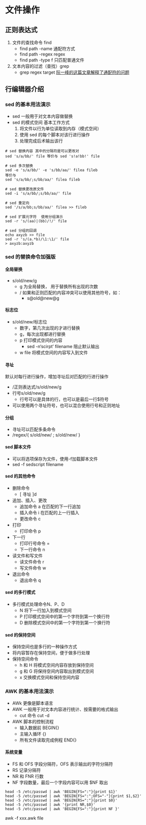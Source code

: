 # 文件操作

## 正则表达式

1. 文件的查找命令 find
   - find path -name 通配符方式
   - find path -regex regex
   - find path -type f 只匹配普通文件
2. 文本内容的过滤（查找）grep
   - grep regex target
[阮一峰的这篇文章解释了通配符的问题](http://www.ruanyifeng.com/blog/2018/09/bash-wildcards.html)

## 行编辑器介绍

### sed 的基本用法演示

- sed 一般用于对文本内容做替换
- sed 的模式空间 基本工作方式
  1. 将文件以行为单位读取到内存（模式空间）
  2. 使用 sed 的每个脚本对该行进行操作
  3. 处理完成后术输出该行

```shell
# sed 替换内容 其中的分隔符是可以更改对
sed 's/a/bb/' file 等价与 sed 's!a!bb!' file

# sed 多次替换
sed -e 's/a/bb/' -e 's/bb/aa/' filea fileb
等价与
sed 's/a/bb/;s/bb/aa/' filea fileb

# sed 替换更改原文件
sed -i 's/a/bb/;s/bb/aa/' file

# sed 重定向
sed '/s/a/bb;s/bb/aa/' filea >> fileb

# sed 扩展元字符  使用分组演示
sed -r 's/(aa)|(bb)/!/' file

# sed 分组的回调
echo axyzb >> file
sed -r 's/(a.*b)/\1:\1/' file
> axyzb:axyzb
```

### sed 的替换命令加强版

#### 全局替换

- s/old/new/g
  - g 为全局替换， 用于替换所有出现的次数
  - / 如果和正则匹配的内容冲突可以使用其他符号，如：
    - s@old@new@g
  
#### 标志位

- s/old/new/标志位
  - 数字，第几次出现的才进行替换
  - g，每次出现都进行替换
  - p 打印模式空间的内容
    - sed -n‘scirpt’ filename 阻止默认输出
  - w file 将模式空间的内容写入到文件

#### 寻址

默认对每行进行操作，增加寻址后对匹配的行进行操作

- /正则表达式/s/old/new/g
- 行号s/old/new/g
  - 行号可以是具体的行，也可以是最后一行$符号
- 可以使用两个寻址符号，也可以混合使用行号和正则地址  

#### 分组

- 寻址可以匹配多条命令
- /regex/{ s/old/new/ ; s/old/new/ }

#### sed 脚本文件

- 可以将选项保存为文件，使用-f加载脚本文件
- sed -f sedscript filename

#### sed 的其他命令

- 删除命令
  - [ 寻址 ]d
- 追加、插入、更改
  - 追加命令 a 在匹配的下一行追加
  - 插入命令 i 在匹配的上一行插入
  - 更改命令 c
- 打印
  - 打印命令 p
- 下一行
  - 打印行号命令 =
  - 下一行命令 n
- 读文件和写文件
  - 读文件命令 r
  - 写文件命令 w
- 退出命令
  - 退出命令 q

#### sed 的多行模式

- 多行模式处理命令N、P、D
  - N 将下一行加入到模式空间
  - P 打印模式空间中的第一个字符到第一个换行符
  - D 删除模式空间中的第一个字符到第一个换行符

#### sed 的保持空间

- 保持空间也是多行的一种操作方式
- 将内容暂存在保持空间，便于做多行处理
- 保持空间命令
  - h 和 H 将模式空间内容存放到保持空间
  - g 和 G 将保持空间内容取出到模式空间
  - x 交换模式空间和保持空间内容

### AWK 的基本用法演示

- AWk 更像是脚本语言
- AWK 一般用于对文本内容进行统计、按需要的格式输出
  - cut 命令 cut -d
- AWK 脚本的控制流程
  - 输入数据前 BEGIN{}
  - 主输入循环 {}
  - 所有文件读取完成例程 END{}

#### 系统变量

- FS 和 OFS 字段分隔符，OFS 表示输出的字符分隔符
- RS 记录分隔符
- NR 和 FNR 行数
- NF 字段数量，最后一个字段内容可以用 $NF 取出

```shell
head -5 /etc/passwd | awk 'BEGIN{FS=":"}{print $1}'
head -5 /etc/passwd | awk 'BEGIN{FS=":";OFS="-"}{print $1,$2}'
head -5 /etc/passwd | awk 'BEGIN{RS=":"}{print $0}'
head -5 /etc/passwd | awk '{print NR,$0}'
head -5 /etc/passwd | awk 'BEGIN{FS=":"}{print NF }'
```

awk -f xxx.awk file

